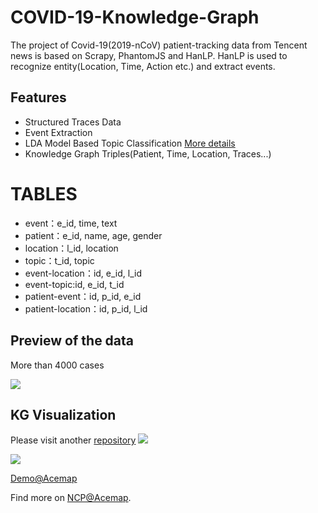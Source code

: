 # COVID-19-Knowledge-Graph
The project of Covid-19(2019-nCoV) patient-tracking data from Tencent news is based on Scrapy, PhantomJS and HanLP.
HanLP is used to recognize entity(Location, Time, Action etc.) and extract events.

## Features
- Structured Traces Data
- Event Extraction
- LDA Model Based Topic Classification [More details](https://www.omegaxyz.com/2020/02/24/lda-topic/)
- Knowledge Graph Triples(Patient, Time, Location, Traces...)

# TABLES
- event：e_id, time, text
- patient：e_id, name, age, gender
- location：l_id, location
- topic：t_id, topic
- event-location：id, e_id, l_id
- event-topic:id, e_id, t_id
- patient-event：id, p_id, e_id
- patient-location：id, p_id, l_id


## Preview of the data

More than 4000 cases

![](https://github.com/xyjigsaw/COVID-19-nCoV-traces-data/blob/master/DEMO.png)


## KG Visualization

Please visit another [repository](https://github.com/xyjigsaw/Knowledge-Graph-And-Visualization-Demo)
![](https://github.com/xyjigsaw/COVID-19-nCoV-traces-data/blob/master/KG-Search3.png)

![](https://github.com/xyjigsaw/COVID-19-nCoV-traces-data/blob/master/KG-3D-2.png)

[Demo@Acemap](http://ncp.acemap.info/kg)

Find more on [NCP@Acemap](http://ncp.acemap.info/#tab=map).

